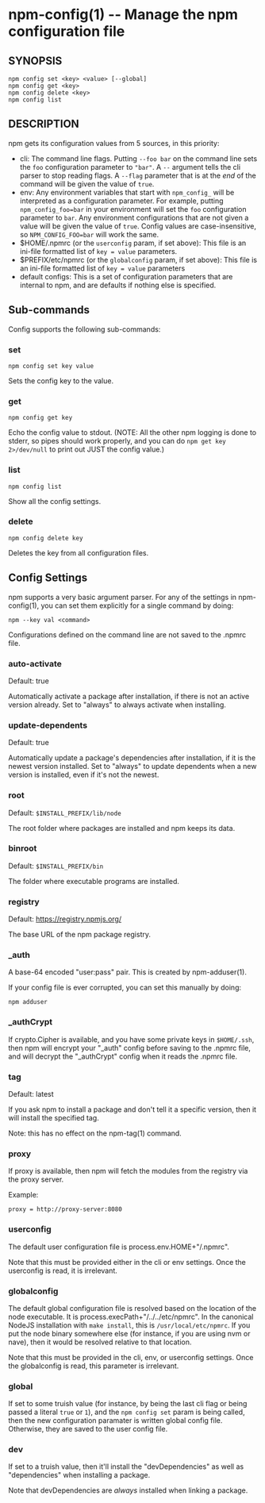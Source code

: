 npm-config(1) -- Manage the npm configuration file
==================================================

## SYNOPSIS

    npm config set <key> <value> [--global]
    npm config get <key>
    npm config delete <key>
    npm config list

## DESCRIPTION

npm gets its configuration values from 5 sources, in this priority:

* cli:
  The command line flags.  Putting `--foo bar` on the command line sets the
  `foo` configuration parameter to `"bar"`.  A `--` argument tells the cli
  parser to stop reading flags.  A `--flag` parameter that is at the *end* of
  the command will be given the value of `true`.
* env:
  Any environment variables that start with `npm_config_` will be interpreted
  as a configuration parameter.  For example, putting `npm_config_foo=bar` in
  your environment will set the `foo` configuration parameter to `bar`.  Any
  environment configurations that are not given a value will be given the value
  of `true`.  Config values are case-insensitive, so `NPM_CONFIG_FOO=bar` will
  work the same.
* $HOME/.npmrc (or the `userconfig` param, if set above):
  This file is an ini-file formatted list of `key = value` parameters.
* $PREFIX/etc/npmrc (or the `globalconfig` param, if set above):
  This file is an ini-file formatted list of `key = value` parameters
* default configs:
  This is a set of configuration parameters that are internal to npm, and are
  defaults if nothing else is specified.

## Sub-commands

Config supports the following sub-commands:

### set

    npm config set key value

Sets the config key to the value.

### get

    npm config get key

Echo the config value to stdout. (NOTE: All the other npm logging is done to
stderr, so pipes should work properly, and you can do `npm get key 2>/dev/null`
to print out JUST the config value.)

### list

    npm config list

Show all the config settings.

### delete

    npm config delete key

Deletes the key from all configuration files.

## Config Settings

npm supports a very basic argument parser.  For any of the settings
in npm-config(1), you can set them explicitly for a single command by 
doing:

    npm --key val <command>

Configurations defined on the command line are not saved to the .npmrc file.

### auto-activate

Default: true

Automatically activate a package after installation, if there is not an active
version already.  Set to "always" to always activate when installing.

### update-dependents

Default: true

Automatically update a package's dependencies after installation, if it is the
newest version installed. Set to "always" to update dependents when a new
version is installed, even if it's not the newest.

### root

Default: `$INSTALL_PREFIX/lib/node`

The root folder where packages are installed and npm keeps its data.

### binroot

Default: `$INSTALL_PREFIX/bin`

The folder where executable programs are installed.

### registry

Default: https://registry.npmjs.org/

The base URL of the npm package registry.

### _auth

A base-64 encoded "user:pass" pair.  This is created by npm-adduser(1).

If your config file is ever corrupted, you can set this manually by doing:

    npm adduser

### _authCrypt

If crypto.Cipher is available, and you have some private keys in `$HOME/.ssh`,
then npm will encrypt your "_auth" config before saving to the .npmrc file,
and will decrypt the "_authCrypt" config when it reads the .npmrc file.

### tag

Default: latest

If you ask npm to install a package and don't tell it a specific version, then
it will install the specified tag.

Note: this has no effect on the npm-tag(1) command.

### proxy

If proxy is available, then npm will fetch the modules from the registry via
the proxy server.

Example:

    proxy = http://proxy-server:8080

### userconfig

The default user configuration file is process.env.HOME+"/.npmrc".

Note that this must be provided either in the cli or env settings. Once the
userconfig is read, it is irrelevant.

### globalconfig

The default global configuration file is resolved based on the location of the
node executable. It is process.execPath+"/../../etc/npmrc". In the canonical
NodeJS installation with `make install`, this is `/usr/local/etc/npmrc`. If you
put the node binary somewhere else (for instance, if you are using nvm or
nave), then it would be resolved relative to that location.

Note that this must be provided in the cli, env, or userconfig settings. Once
the globalconfig is read, this parameter is irrelevant.

### global

If set to some truish value (for instance, by being the last cli flag or being
passed a literal `true` or `1`), and the `npm config set` param is being
called, then the new configuration paramater is written global config file.
Otherwise, they are saved to the user config file.

### dev

If set to a truish value, then it'll install the "devDependencies" as well as
"dependencies" when installing a package.

Note that devDependencies are *always* installed when linking a package.
